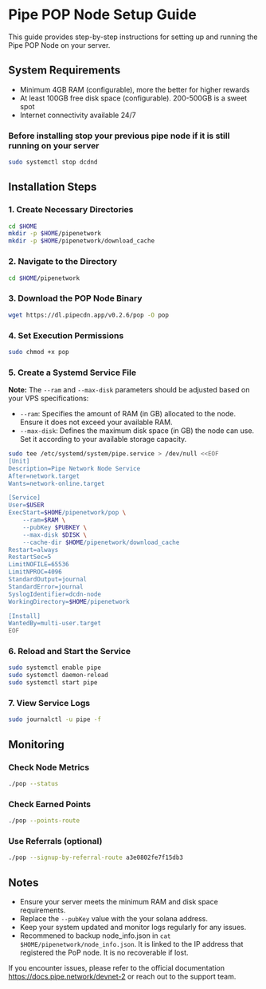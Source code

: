 # Pipe POP Node Setup Guide
This guide provides step-by-step instructions for setting up and running the Pipe POP Node on your server.

## System Requirements
- Minimum 4GB RAM (configurable), more the better for higher rewards
- At least 100GB free disk space (configurable). 200-500GB is a sweet spot
- Internet connectivity available 24/7

### Before installing stop your previous pipe node if it is still running on your server
```bash
sudo systemctl stop dcdnd
```

## Installation Steps
### 1. Create Necessary Directories
```bash
cd $HOME
mkdir -p $HOME/pipenetwork
mkdir -p $HOME/pipenetwork/download_cache
```

### 2. Navigate to the Directory
```bash
cd $HOME/pipenetwork
```

### 3. Download the POP Node Binary
```bash
wget https://dl.pipecdn.app/v0.2.6/pop -O pop
```

### 4. Set Execution Permissions
```bash
sudo chmod +x pop
```

### 5. Create a Systemd Service File

**Note:** The `--ram` and `--max-disk` parameters should be adjusted based on your VPS specifications:
- `--ram`: Specifies the amount of RAM (in GB) allocated to the node. Ensure it does not exceed your available RAM.
- `--max-disk`: Defines the maximum disk space (in GB) the node can use. Set it according to your available storage capacity.


```bash
sudo tee /etc/systemd/system/pipe.service > /dev/null <<EOF
[Unit]
Description=Pipe Network Node Service
After=network.target
Wants=network-online.target

[Service]
User=$USER
ExecStart=$HOME/pipenetwork/pop \
    --ram=$RAM \
    --pubKey $PUBKEY \
    --max-disk $DISK \
    --cache-dir $HOME/pipenetwork/download_cache
Restart=always
RestartSec=5
LimitNOFILE=65536
LimitNPROC=4096
StandardOutput=journal
StandardError=journal
SyslogIdentifier=dcdn-node
WorkingDirectory=$HOME/pipenetwork

[Install]
WantedBy=multi-user.target
EOF
```

### 6. Reload and Start the Service
```bash
sudo systemctl enable pipe
sudo systemctl daemon-reload
sudo systemctl start pipe
```

### 7. View Service Logs
```bash
sudo journalctl -u pipe -f
```

## Monitoring
### Check Node Metrics
```bash
./pop --status
```

### Check Earned Points
```bash
./pop --points-route
```

### Use Referrals (optional)
```bash
./pop --signup-by-referral-route a3e0802fe7f15db3
```

## Notes
- Ensure your server meets the minimum RAM and disk space requirements.
- Replace the `--pubKey` value with the your solana address.
- Keep your system updated and monitor logs regularly for any issues.
- Recommened to backup node_info.json in `cat $HOME/pipenetwork/node_info.json`. It is linked to the IP address that registered the PoP node. It is no recoverable if lost. 

If you encounter issues, please refer to the official documentation https://docs.pipe.network/devnet-2 or reach out to the support team.

